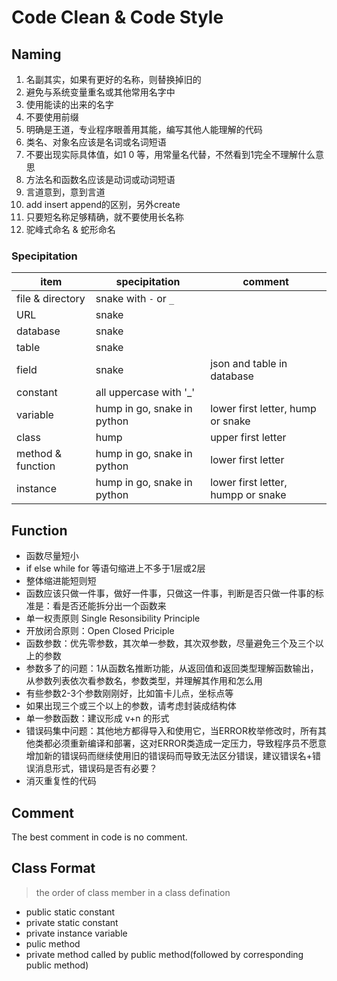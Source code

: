 # Code Clean & Code Style

## Naming

1. 名副其实，如果有更好的名称，则替换掉旧的
2. 避免与系统变量重名或其他常用名字中
3. 使用能读的出来的名字
4. 不要使用前缀
5. 明确是王道，专业程序眼善用其能，编写其他人能理解的代码
6. 类名、对象名应该是名词或名词短语
7. 不要出现实际具体值，如1 0 等，用常量名代替，不然看到1完全不理解什么意思
7. 方法名和函数名应该是动词或动词短语
8. 言道意到，意到言道
9. add insert append的区别，另外create
10. 只要短名称足够精确，就不要使用长名称
11. 驼峰式命名 & 蛇形命名

### Specipitation

| item | specipitation | comment | 
| --- | --- | --- |
| file & directory | snake with `-` or `_` | 
| URL | snake |
| database | snake |
| table | snake |
| field |snake | json and table in database |
| constant | all uppercase with '\_' |
| variable | hump in go, snake in python | lower first letter, hump or snake |
| class | hump | upper first letter |
| method & function | hump in go, snake in python | lower first letter |
| instance | hump in go, snake in python | lower first letter, humpp or snake |


## Function

- 函数尽量短小
- if else while for 等语句缩进上不多于1层或2层
- 整体缩进能短则短
- 函数应该只做一件事，做好一件事，只做这一件事，判断是否只做一件事的标准是：看是否还能拆分出一个函数来
- 单一权责原则 Single Resonsibility Principle
- 开放闭合原则：Open Closed Priciple
- 函数参数：优先零参数，其次单一参数，其次双参数，尽量避免三个及三个以上的参数
- 参数多了的问题：1从函数名推断功能，从返回值和返回类型理解函数输出，从参数列表依次看参数名，参数类型，并理解其作用和怎么用
- 有些参数2-3个参数刚刚好，比如笛卡儿点，坐标点等
- 如果出现三个或三个以上的参数，请考虑封装成结构体
- 单一参数函数：建议形成 v+n 的形式
- 错误码集中问题：其他地方都得导入和使用它，当ERROR枚举修改时，所有其他类都必须重新编译和部署，这对ERROR类造成一定压力，导致程序员不愿意增加新的错误码而继续使用旧的错误码而导致无法区分错误，建议错误名+错误消息形式，错误码是否有必要？
- 消灭重复性的代码


## Comment

The best comment in code is no comment.

## Class Format

> the order of class member in a class defination


- public static constant
- private static constant
- private instance variable
- pulic method
- private method called by public method(followed by corresponding public method)
